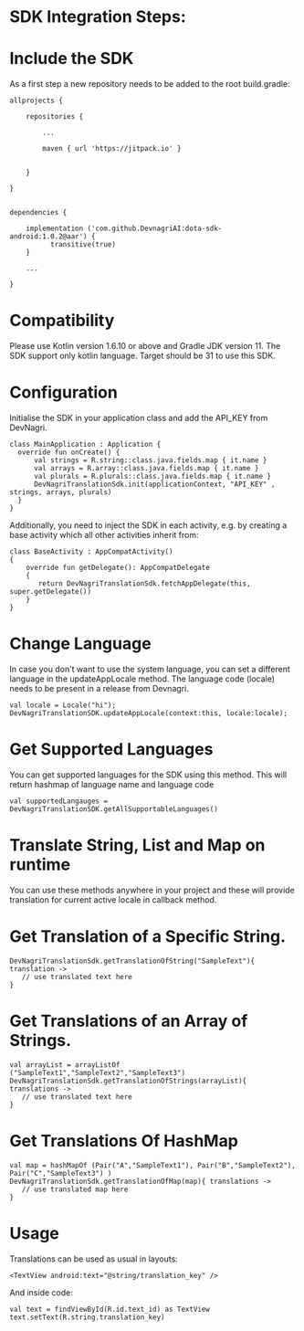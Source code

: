 
# SDK Integration Steps:

# Include the SDK

As a first step a new repository needs to be added to the root build.gradle:

    allprojects {

        repositories {

            ...

            maven { url 'https://jitpack.io' }


        }

    }


    dependencies {

        implementation ('com.github.DevnagriAI:dota-sdk-android:1.0.2@aar') {   
              transitive(true)
        }
        
        ...

    }
 
# Compatibility
 Please use Kotlin version 1.6.10 or above and Gradle JDK version 11. The SDK support only kotlin language. Target should be 31 to use this SDK.
 
# Configuration

Initialise the SDK in your application class and add the API_KEY from DevNagri. 

    class MainApplication : Application {
      override fun onCreate() {
          val strings = R.string::class.java.fields.map { it.name }
          val arrays = R.array::class.java.fields.map { it.name }
          val plurals = R.plurals::class.java.fields.map { it.name }
          DevNagriTranslationSdk.init(applicationContext, "API_KEY" , strings, arrays, plurals)
      }
    }
 

Additionally, you need to inject the SDK in each activity, e.g. by creating a base activity which all other activities inherit from:

    class BaseActivity : AppCompatActivity() 
    {
        override fun getDelegate(): AppCompatDelegate 
        {
           return DevNagriTranslationSdk.fetchAppDelegate(this, super.getDelegate())
        }
	}



# Change Language

In case you don't want to use the system language, you can set a different language in the updateAppLocale method. The language code (locale) needs to be present in a release from Devnagri.


    val locale = Locale("hi");
    DevNagriTranslationSDK.updateAppLocale(context:this, locale:locale);


# Get Supported Languages

You can get supported languages for the SDK using this method.
This will return hashmap of language name and language code

	val supportedLangauges =  DevNagriTranslationSDK.getAllSupportableLanguages()
 

# Translate String, List and Map on runtime

You can use these methods anywhere in your project and these will provide translation for current active locale in callback method.

# Get Translation of a Specific String.

    DevNagriTranslationSdk.getTranslationOfString("SampleText"){ translation ->
  	   // use translated text here       
    }
 

# Get Translations of an Array of Strings.

    val arrayList = arrayListOf ("SampleText1","SampleText2","SampleText3")
    DevNagriTranslationSdk.getTranslationOfStrings(arrayList){ translations ->
  	   // use translated text here       
    }
 
 
# Get Translations Of HashMap 

    val map = hashMapOf (Pair("A","SampleText1"), Pair("B","SampleText2"), Pair("C","SampleText3") )
    DevNagriTranslationSdk.getTranslationOfMap(map){ translations ->
       // use translated map here
    }
 
 
# Usage

Translations can be used as usual in layouts:

    <TextView android:text="@string/translation_key" />


And inside code:

    val text = findViewById(R.id.text_id) as TextView
    text.setText(R.string.translation_key)
